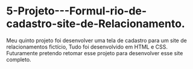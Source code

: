 # 5-Projeto---Formul-rio-de-cadastro-site-de-Relacionamento.
Meu quinto projeto foi desenvolver uma tela de cadastro para um site de relacionamentos fictício, Tudo foi desenvolvido em HTML e CSS. Futuramente pretendo retomar esse projeto para desenvolver esse site completo. 
